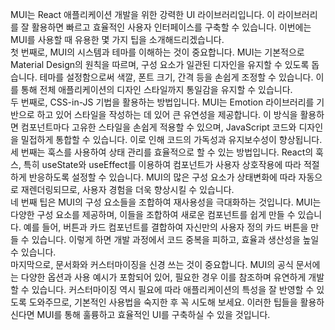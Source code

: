 <p>MUI는 React 애플리케이션 개발을 위한 강력한 UI 라이브러리입니다. 이 라이브러리를 잘 활용하면 빠르고 효율적인 사용자 인터페이스를 구축할 수 있습니다. 이번에는 MUI를 사용할 때 유용한 몇 가지 팁을 소개해드리겠습니다.<br />첫 번째로, MUI의 시스템과 테마를 이해하는 것이 중요합니다. MUI는 기본적으로 Material Design의 원칙을 따르며, 구성 요소가 일관된 디자인을 유지할 수 있도록 돕습니다. 테마를 설정함으로써 색깔, 폰트 크기, 간격 등을 손쉽게 조정할 수 있습니다. 이를 통해 전체 애플리케이션의 디자인 스타일까지 통일감을 유지할 수 있습니다.<br />두 번째로, CSS-in-JS 기법을 활용하는 방법입니다. MUI는 Emotion 라이브러리를 기반으로 하고 있어 스타일을 작성하는 데 있어 큰 유연성을 제공합니다. 이 방식을 활용하면 컴포넌트마다 고유한 스타일을 손쉽게 적용할 수 있으며, JavaScript 코드와 디자인을 밀접하게 통합할 수 있습니다. 이로 인해 코드의 가독성과 유지보수성이 향상됩니다.<br />세 번째는 훅스를 사용하여 상태 관리를 효율적으로 할 수 있는 방법입니다. React의 훅스, 특히 useState와 useEffect를 이용하여 컴포넌트가 사용자 상호작용에 따라 적절하게 반응하도록 설정할 수 있습니다. MUI의 많은 구성 요소가 상태변화에 따라 자동으로 재렌더링되므로, 사용자 경험을 더욱 향상시킬 수 있습니다.<br />네 번째 팁은 MUI의 구성 요소들을 조합하여 재사용성을 극대화하는 것입니다. MUI는 다양한 구성 요소를 제공하며, 이들을 조합하여 새로운 컴포넌트를 쉽게 만들 수 있습니다. 예를 들어, 버튼과 카드 컴포넌트를 결합하여 자신만의 사용자 정의 카드 버튼을 만들 수 있습니다. 이렇게 하면 개발 과정에서 코드 중복을 피하고, 효율과 생산성을 높일 수 있습니다.<br />마지막으로, 문서화와 커스터마이징을 신경 쓰는 것이 중요합니다. MUI의 공식 문서에는 다양한 옵션과 사용 예시가 포함되어 있어, 필요한 경우 이를 참조하며 유연하게 개발할 수 있습니다. 커스터마이징 역시 필요에 따라 애플리케이션의 특성을 잘 반영할 수 있도록 도와주므로, 기본적인 사용법을 숙지한 후 꼭 시도해 보세요. 이러한 팁들을 활용하신다면 MUI를 통해 훌륭하고 효율적인 UI를 구축하실 수 있을 것입니다.</p>